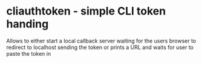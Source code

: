 # cliauthtoken - simple CLI token handing
Allows to either start a local callback server waiting for the users browser to
redirect to localhost sending the token or prints a URL and waits for user to
paste the token in
